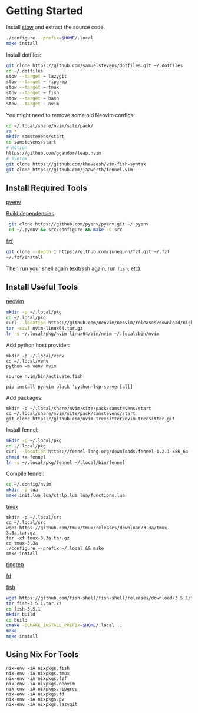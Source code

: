 # Getting Started

Install [stow](https://ftp.gnu.org/gnu/stow/) and extract the source code.

```sh
./configure --prefix=$HOME/.local
make install
```

Install dotfiles:

```sh
git clone https://github.com/samuelstevens/dotfiles.git ~/.dotfiles
cd ~/.dotfiles
stow --target ~ lazygit
stow --target ~ ripgrep
stow --target ~ tmux
stow --target ~ fish
stow --target ~ bash
stow --target ~ nvim
```

You might need to remove some old Neovim configs:

```sh
cd ~/.local/share/nvim/site/pack/
rm *
mkdir samstevens/start
cd samstevens/start
# Motion
https://github.com/ggandor/leap.nvim
# Syntax
git clone https://github.com/khaveesh/vim-fish-syntax
git clone https://github.com/jaawerth/fennel.vim
```

## Install Required Tools

[pyenv](https://github.com/pyenv/pyenv#basic-github-checkout)

[Build dependencies](https://github.com/pyenv/pyenv/wiki#suggested-build-environment)

```sh
 git clone https://github.com/pyenv/pyenv.git ~/.pyenv
 cd ~/.pyenv && src/configure && make -C src
```

[fzf](https://github.com/junegunn/fzf#using-git)

```sh
git clone --depth 1 https://github.com/junegunn/fzf.git ~/.fzf
~/.fzf/install
```

Then run your shell again (exit/ssh again, run `fish`, etc).

## Install Useful Tools

[neovim](https://github.com/neovim/neovim/releases/)

```sh
mkdir -p ~/.local/pkg
cd ~/.local/pkg
curl --location https://github.com/neovim/neovim/releases/download/nightly/nvim-linux64.tar.gz -o nvim-linux64.tar.gz
tar -xzvf nvim-linux64.tar.gz
ln -s ~/.local/pkg/nvim-linux64/bin/nvim ~/.local/bin/nvim
```

Add python host provider:

```
mkdir -p ~/.local/venv
cd ~/.local/venv
python -m venv nvim

source nvim/bin/activate.fish

pip install pynvim black 'python-lsp-server[all]'
```

Add packages:

```
mkdir -p ~/.local/share/nvim/site/pack/samstevens/start
cd ~/.local/share/nvim/site/pack/samstevens/start
git clone https://github.com/nvim-treesitter/nvim-treesitter.git
```

Install fennel:

```sh
mkdir -p ~/.local/pkg
cd ~/.local/pkg
curl --location https://fennel-lang.org/downloads/fennel-1.2.1-x86_64 -o fennel
chmod +x fennel
ln -s ~/.local/pkg/fennel ~/.local/bin/fennel
```

Compile fennel:

```sh
cd ~/.config/nvim
mkdir -p lua
make init.lua lua/ctrlp.lua lua/functions.lua
```

[tmux](https://github.com/tmux/tmux/wiki/Installing#installing-tmux)

```
mkdir -p ~/.local/src
cd ~/.local/src
wget https://github.com/tmux/tmux/releases/download/3.3a/tmux-3.3a.tar.gz
tar -xf tmux-3.3a.tar.gz
cd tmux-3.3a
./configure --prefix ~/.local && make
make install
```

[ripgrep](https://github.com/BurntSushi/ripgrep/releases/tag/13.0.0)

[fd](https://github.com/sharkdp/fd/releases/tag/v8.4.0)

[fish](https://fishshell.com)

```sh
wget https://github.com/fish-shell/fish-shell/releases/download/3.5.1/fish-3.5.1.tar.xz 
tar fish-3.5.1.tar.xz
cd fish-3.5.1
mkdir build
cd build
cmake -DCMAKE_INSTALL_PREFIX=$HOME/.local ..
make
make install
```

## Using Nix For Tools

```
nix-env -iA nixpkgs.fish
nix-env -iA nixpkgs.tmux
nix-env -iA nixpkgs.fzf
nix-env -iA nixpkgs.neovim
nix-env -iA nixpkgs.ripgrep
nix-env -iA nixpkgs.fd
nix-env -iA nixpkgs.pv
nix-env -iA nixpkgs.lazygit
```
